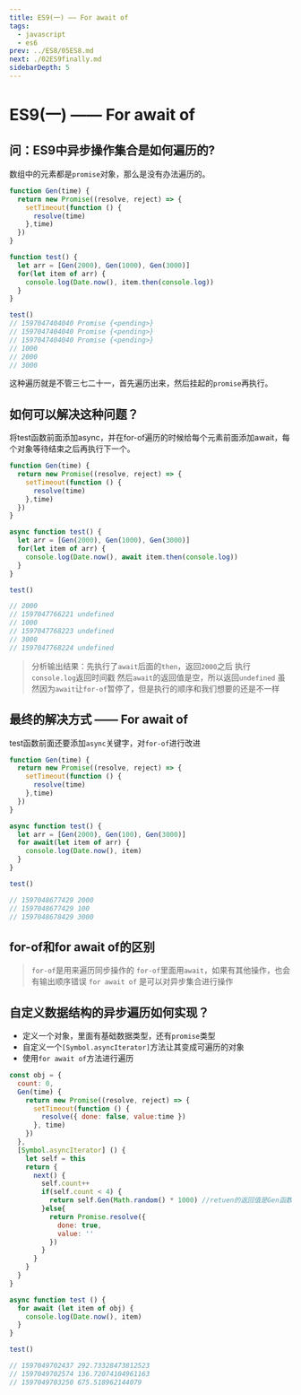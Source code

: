 ```yaml
---
title: ES9(一) —— For await of
tags: 
  - javascript
  - es6
prev: ../ES8/05ES8.md
next: ./02ES9finally.md
sidebarDepth: 5
---
```

# ES9(一) —— For await of

## 问：ES9中异步操作集合是如何遍历的?
数组中的元素都是`promise`对象，那么是没有办法遍历的。

```javascript
function Gen(time) {
  return new Promise((resolve, reject) => {
    setTimeout(function () {
      resolve(time)
    },time)
  })
}

function test() {
  let arr = [Gen(2000), Gen(1000), Gen(3000)]
  for(let item of arr) {
    console.log(Date.now(), item.then(console.log))
  }
}

test()
// 1597047404040 Promise {<pending>}
// 1597047404040 Promise {<pending>}
// 1597047404040 Promise {<pending>}
// 1000
// 2000
// 3000

```
这种遍历就是不管三七二十一，首先遍历出来，然后挂起的`promise`再执行。
## 如何可以解决这种问题？
将test函数前面添加async，并在for-of遍历的时候给每个元素前面添加await，每个对象等待结束之后再执行下一个。
```js
function Gen(time) {
  return new Promise((resolve, reject) => {
    setTimeout(function () {
      resolve(time)
    },time)
  })
}

async function test() {
  let arr = [Gen(2000), Gen(1000), Gen(3000)]
  for(let item of arr) {
    console.log(Date.now(), await item.then(console.log))
  }
}

test()

// 2000
// 1597047766221 undefined
// 1000
// 1597047768223 undefined
// 3000
// 1597047768224 undefined
```

> 分析输出结果：先执行了`await`后面的`then`，返回`2000`之后
> 执行`console.log`返回时间戳
> 然后`await`的返回值是空，所以返回`undefined`
> 虽然因为`await`让`for-of`暂停了，但是执行的顺序和我们想要的还是不一样


## 最终的解决方式 —— For await of
test函数前面还要添加`async`关键字，对`for-of`进行改进
```js
function Gen(time) {
  return new Promise((resolve, reject) => {
    setTimeout(function () {
      resolve(time)
    },time)
  })
}

async function test() {
  let arr = [Gen(2000), Gen(100), Gen(3000)]
  for await(let item of arr) {
    console.log(Date.now(), item)
  }
}

test()

// 1597048677429 2000
// 1597048677429 100
// 1597048678429 3000
```
## for-of和for await of的区别

> `for-of`是用来遍历同步操作的
> `for-of`里面用`await`，如果有其他操作，也会有输出顺序错误
> `for await of` 是可以对异步集合进行操作

## 自定义数据结构的异步遍历如何实现？
- 定义一个对象，里面有基础数据类型，还有`promise`类型
- 自定义一个`[Symbol.asyncIterator]`方法让其变成可遍历的对象
- 使用`for await of`方法进行遍历

```js
const obj = {
  count: 0,
  Gen(time) {
    return new Promise((resolve, reject) => {
      setTimeout(function () {
        resolve({ done: false, value:time })
      }, time)
    })
  },
  [Symbol.asyncIterator] () {
    let self = this
    return {
      next() {
        self.count++
        if(self.count < 4) {
          return self.Gen(Math.random() * 1000) //retuen的返回值是Gen函数的resolve返回的对象
        }else{
          return Promise.resolve({
            done: true,
            value: ''
          })
        }
      }
    }
  }
}

async function test () {
  for await (let item of obj) {
    console.log(Date.now(), item)
  }
}

test()

// 1597049702437 292.73328473812523
// 1597049702574 136.72074104961163
// 1597049703250 675.518962144079
```


